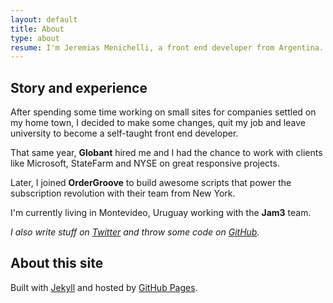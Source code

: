 ```yaml
---
layout: default
title: About
type: about
resume: I'm Jeremias Menichelli, a front end developer from Argentina. I love building beautiful things for the web, with a big eye on usability and performance.
---
```


## Story and experience

After spending some time working on small sites for companies settled on my home town, I decided to make some changes, quit my job and leave university to become a self-taught front end developer.

That same year, **Globant** hired me and I had the chance to work with clients like Microsoft, StateFarm and NYSE on great responsive projects.

Later, I joined **OrderGroove** to build awesome scripts that power the subscription revolution with their team from New York.

I'm currently living in Montevideo, Uruguay working with the **Jam3** team.

_I also write stuff on [Twitter][tw] and throw some code on [GitHub][gh]._

## About this site

Built with [Jekyll][1] and hosted by [GitHub Pages][2].

[tw]: https://twitter.com/jeremenichelli
[gh]: https://github.com/jeremenichelli

[1]: https://www.jekyllrb.com
[2]: https://pages.github.com
[3]: https://heiswayi.github.io/the-plain/
